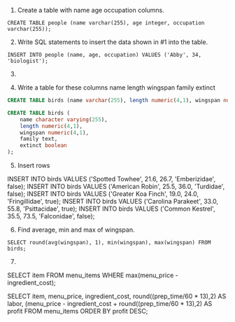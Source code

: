 1. Create a table with name age	occupation columns.

`CREATE TABLE people (name varchar(255), age integer, occupation varchar(255));`

2. Write SQL statements to insert the data shown in #1 into the table.

`INSERT INTO people (name, age, occupation) VALUES ('Abby', 34, 'biologist');`

3.

4. Write a table for these columns name	length	wingspan	family	extinct

```sql
CREATE TABLE birds (name varchar(255), length numeric(4,1), wingspan numeric(4,1), family varchar(255), extinct boolean);

CREATE TABLE birds (
    name character varying(255),
    length numeric(4,1),
    wingspan numeric(4,1),
    family text,
    extinct boolean
);
```

5) Insert rows

INSERT INTO birds VALUES ('Spotted Towhee', 21.6, 26.7, 'Emberizidae', false);
INSERT INTO birds VALUES ('American Robin', 25.5, 36.0, 'Turdidae', false);
INSERT INTO birds VALUES ('Greater Koa Finch', 19.0, 24.0, 'Fringillidae', true);
INSERT INTO birds VALUES ('Carolina Parakeet', 33.0, 55.8, 'Psittacidae', true);
INSERT INTO birds VALUES ('Common Kestrel', 35.5, 73.5, 'Falconidae', false);

6) Find average, min and max of wingspan.

`SELECT round(avg(wingspan), 1), min(wingspan), max(wingspan) FROM birds;`

7)
SELECT item FROM menu_items WHERE max(menu_price - ingredient_cost);

SELECT item, menu_price, ingredient_cost, round((prep_time/60 * 13),2) AS labor, (menu_price - ingredient_cost + round((prep_time/60 * 13),2) AS profit
FROM menu_items
ORDER BY profit DESC;
